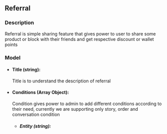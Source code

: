 ## Referral

### Description
Referral is simple sharing feature that gives power to user to share some product or block
with their friends and get respective discount or wallet points

### Model

   * #### Title (string):
      Title is to understand the description of referral
   * #### Conditions (Array Object):
      Condition gives power to admin to add different conditions according to their need, currently
      we are supporting only story, order and conversation condition
        * ##### Entity (string):



